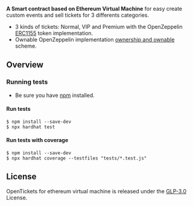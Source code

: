 
**A Smart contract based on Ethereum Virtual Machine** for easy create custom events and sell tickets for 3 differents categories.

 * 3 kinds of tickets: Normal, VIP and Premium with the OpenZeppelin [ERC1155](https://docs.openzeppelin.com/contracts/3.x/erc1155) token implementation.
 * Ownable OpenZeppelin implementation [ownership and ownable](https://docs.openzeppelin.com/contracts/4.x/access-control#ownership-and-ownable) scheme.

 ## Overview

### Running tests
 * Be sure you have [npm](https://www.npmjs.com/package/npm) installed.

#### Run tests
```console
$ npm install --save-dev
$ npx hardhat test
```
#### Run tests with coverage
```console
$ npm install --save-dev
$ npx hardhat coverage --testfiles "tests/*.test.js"
```

## License

OpenTickets for ethereum virtual machine is released under the [GLP-3.0](LICENSE) License.